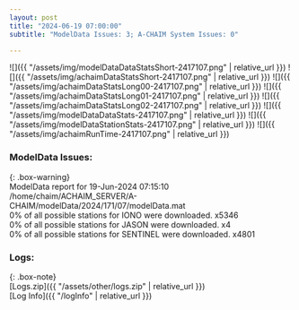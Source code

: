 ```yaml
---
layout: post
title: "2024-06-19 07:00:00"
subtitle: "ModelData Issues: 3; A-CHAIM System Issues: 0"

---
```


![]({{ "/assets/img/modelDataDataStatsShort-2417107.png" | relative_url }})
![]({{ "/assets/img/achaimDataStatsShort-2417107.png" | relative_url }})
![]({{ "/assets/img/achaimDataStatsLong00-2417107.png" | relative_url }})
![]({{ "/assets/img/achaimDataStatsLong01-2417107.png" | relative_url }})
![]({{ "/assets/img/achaimDataStatsLong02-2417107.png" | relative_url }})
![]({{ "/assets/img/modelDataDataStats-2417107.png" | relative_url }})
![]({{ "/assets/img/modelDataStationStats-2417107.png" | relative_url }})
![]({{ "/assets/img/achaimRunTime-2417107.png" | relative_url }})


### ModelData Issues:  
  
{: .box-warning}  
 ModelData report for 19-Jun-2024 07:15:10   
 /home/chaim/ACHAIM_SERVER/A-CHAIM/modelData/2024/171/07/modelData.mat   
 0% of all possible stations for IONO were downloaded. x5346   
 0% of all possible stations for JASON were downloaded. x4   
 0% of all possible stations for SENTINEL were downloaded. x4801   
  


### Logs:  
  
{: .box-note}  
[Logs.zip]({{ "/assets/other/logs.zip" | relative_url }})  
[Log Info]({{ "/logInfo" | relative_url }})  
